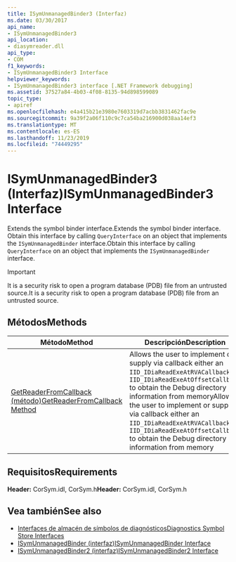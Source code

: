 ```yaml
---
title: ISymUnmanagedBinder3 (Interfaz)
ms.date: 03/30/2017
api_name:
- ISymUnmanagedBinder3
api_location:
- diasymreader.dll
api_type:
- COM
f1_keywords:
- ISymUnmanagedBinder3 Interface
helpviewer_keywords:
- ISymUnmanagedBinder3 interface [.NET Framework debugging]
ms.assetid: 37527a84-4b03-4f08-8135-94d898599089
topic_type:
- apiref
ms.openlocfilehash: e4a415b21e3980e7603319d7acbb3831462fac9e
ms.sourcegitcommit: 9a39f2a06f110c9c7ca54ba216900d038aa14ef3
ms.translationtype: MT
ms.contentlocale: es-ES
ms.lasthandoff: 11/23/2019
ms.locfileid: "74449295"
---
```

# <a name="isymunmanagedbinder3-interface"></a><span data-ttu-id="c208a-102">ISymUnmanagedBinder3 (Interfaz)</span><span class="sxs-lookup"><span data-stu-id="c208a-102">ISymUnmanagedBinder3 Interface</span></span>
<span data-ttu-id="c208a-103">Extends the symbol binder interface.</span><span class="sxs-lookup"><span data-stu-id="c208a-103">Extends the symbol binder interface.</span></span> <span data-ttu-id="c208a-104">Obtain this interface by calling `QueryInterface` on an object that implements the `ISymUnmanagedBinder` interface.</span><span class="sxs-lookup"><span data-stu-id="c208a-104">Obtain this interface by calling `QueryInterface` on an object that implements the `ISymUnmanagedBinder` interface.</span></span>  
  
> [!IMPORTANT]
> <span data-ttu-id="c208a-105">It is a security risk to open a program database (PDB) file from an untrusted source.</span><span class="sxs-lookup"><span data-stu-id="c208a-105">It is a security risk to open a program database (PDB) file from an untrusted source.</span></span>  
  
## <a name="methods"></a><span data-ttu-id="c208a-106">Métodos</span><span class="sxs-lookup"><span data-stu-id="c208a-106">Methods</span></span>  
  
|<span data-ttu-id="c208a-107">Método</span><span class="sxs-lookup"><span data-stu-id="c208a-107">Method</span></span>|<span data-ttu-id="c208a-108">Descripción</span><span class="sxs-lookup"><span data-stu-id="c208a-108">Description</span></span>|  
|------------|-----------------|  
|[<span data-ttu-id="c208a-109">GetReaderFromCallback (método)</span><span class="sxs-lookup"><span data-stu-id="c208a-109">GetReaderFromCallback Method</span></span>](../../../../docs/framework/unmanaged-api/diagnostics/isymunmanagedbinder3-getreaderfromcallback-method.md)|<span data-ttu-id="c208a-110">Allows the user to implement or supply via callback either an `IID_IDiaReadExeAtRVACallback` or `IID_IDiaReadExeAtOffsetCallback` to obtain the Debug directory information from memory</span><span class="sxs-lookup"><span data-stu-id="c208a-110">Allows the user to implement or supply via callback either an `IID_IDiaReadExeAtRVACallback` or `IID_IDiaReadExeAtOffsetCallback` to obtain the Debug directory information from memory</span></span>|  
  
## <a name="requirements"></a><span data-ttu-id="c208a-111">Requisitos</span><span class="sxs-lookup"><span data-stu-id="c208a-111">Requirements</span></span>  
 <span data-ttu-id="c208a-112">**Header:** CorSym.idl, CorSym.h</span><span class="sxs-lookup"><span data-stu-id="c208a-112">**Header:** CorSym.idl, CorSym.h</span></span>  
  
## <a name="see-also"></a><span data-ttu-id="c208a-113">Vea también</span><span class="sxs-lookup"><span data-stu-id="c208a-113">See also</span></span>

- [<span data-ttu-id="c208a-114">Interfaces de almacén de símbolos de diagnósticos</span><span class="sxs-lookup"><span data-stu-id="c208a-114">Diagnostics Symbol Store Interfaces</span></span>](../../../../docs/framework/unmanaged-api/diagnostics/diagnostics-symbol-store-interfaces.md)
- [<span data-ttu-id="c208a-115">ISymUnmanagedBinder (interfaz)</span><span class="sxs-lookup"><span data-stu-id="c208a-115">ISymUnmanagedBinder Interface</span></span>](../../../../docs/framework/unmanaged-api/diagnostics/isymunmanagedbinder-interface.md)
- [<span data-ttu-id="c208a-116">ISymUnmanagedBinder2 (interfaz)</span><span class="sxs-lookup"><span data-stu-id="c208a-116">ISymUnmanagedBinder2 Interface</span></span>](../../../../docs/framework/unmanaged-api/diagnostics/isymunmanagedbinder2-interface.md)
